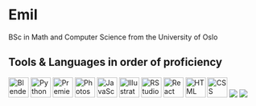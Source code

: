 # Emil

BSc in Math and Computer Science from the University of Oslo

## Tools & Languages in order of proficiency

<p align="left">
  <!-- Blender -->
  <img src="https://cdn.jsdelivr.net/gh/devicons/devicon/icons/blender/blender-original.svg" alt="Blender" width="40" height="40"/>
  <!-- Python -->
  <img src="https://cdn.jsdelivr.net/gh/devicons/devicon/icons/python/python-original.svg" alt="Python" width="40" height="40"/>
  <!-- Premiere -->
  <img src="https://upload.wikimedia.org/wikipedia/commons/4/40/Adobe_Premiere_Pro_CC_icon.svg" alt="Premiere" width="40" height="40"/>
  <!-- Photoshop -->
  <img src="https://upload.wikimedia.org/wikipedia/commons/a/af/Adobe_Photoshop_CC_icon.svg" alt="Photoshop" width="40" height="40"/>
  <!-- JavaScript -->
  <img src="https://cdn.jsdelivr.net/gh/devicons/devicon/icons/javascript/javascript-original.svg" alt="JavaScript" width="40" height="40"/>
  <!-- Illustrator -->
  <img src="https://upload.wikimedia.org/wikipedia/commons/f/fb/Adobe_Illustrator_CC_icon.svg" alt="Illustrator" width="40" height="40"/>
  <!-- RStudio -->
  <img src="https://cdn.jsdelivr.net/gh/devicons/devicon/icons/rstudio/rstudio-original.svg" alt="RStudio" width="40" height="40"/>
  <!-- React -->
  <img src="https://cdn.jsdelivr.net/gh/devicons/devicon/icons/react/react-original.svg" alt="React" width="40" height="40"/>
  <!-- HTML -->
  <img src="https://cdn.jsdelivr.net/gh/devicons/devicon/icons/html5/html5-original.svg" alt="HTML" width="40" height="40"/>
  <!-- CSS -->
  <img src="https://cdn.jsdelivr.net/gh/devicons/devicon/icons/css3/css3-original.svg" alt="CSS" width="40" height="40"/>
  <!-- Figma -->
  <img src="https://cdn.jsdelivr.net/gh/devicons/devicon@latest/icons/figma/figma-original.svg" />
  <!-- PostgreSQL -->
  <img src="https://cdn.jsdelivr.net/gh/devicons/devicon@latest/icons/postgresql/postgresql-original-wordmark.svg" />
</p>
